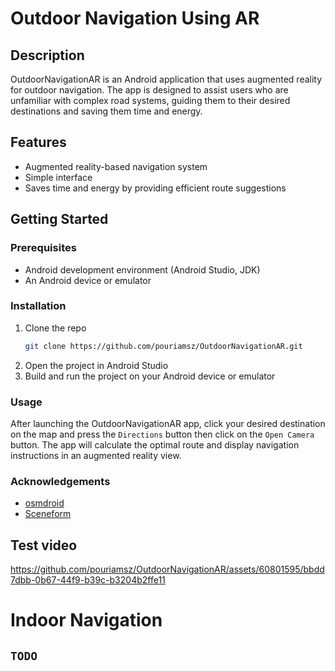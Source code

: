 # Outdoor Navigation Using AR

## Description

OutdoorNavigationAR is an Android application that uses augmented reality for outdoor navigation. The app is designed to assist users who are unfamiliar with complex road systems, guiding them to their desired destinations and saving them time and energy.

## Features

- Augmented reality-based navigation system
- Simple interface
- Saves time and energy by providing efficient route suggestions

## Getting Started

### Prerequisites

- Android development environment (Android Studio, JDK)
- An Android device or emulator

### Installation

1. Clone the repo
   ```sh
   git clone https://github.com/pouriamsz/OutdoorNavigationAR.git
   ```
2. Open the project in Android Studio
3. Build and run the project on your Android device or emulator

### Usage

After launching the OutdoorNavigationAR app, click your desired destination on the map and press the `Directions` button then click on the `Open Camera` button. The app will calculate the optimal route and display navigation instructions in an augmented reality view.

### Acknowledgements

* [osmdroid](https://github.com/osmdroid/osmdroid)
* [Sceneform](https://github.com/SceneView/sceneform-android)

##  Test video

https://github.com/pouriamsz/OutdoorNavigationAR/assets/60801595/bbdd7dbb-0b67-44f9-b39c-b3204b2ffe11

# Indoor Navigation 
## `TODO`

